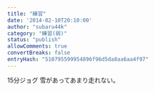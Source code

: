 ```yaml
---
title: "練習"
date: '2014-02-10T20:10:00'
author: "subaru44k"
category: "練習(弱)"
status: "publish"
allowComments: true
convertBreaks: false
entryHash: "510795599954896f96d5da8aa6aa4f97"
---
```

15分ジョグ
雪があってあまり走れない。
